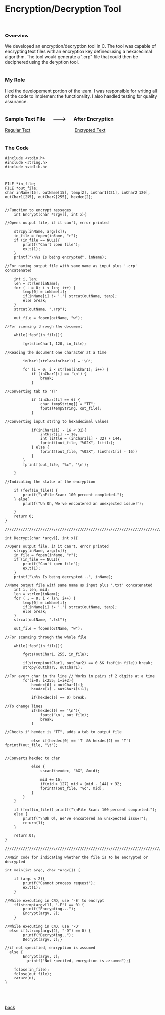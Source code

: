 # Encryption/Decryption Tool
<br> 

### Overview 
We developed an encryption/decryption tool in C. The tool was capable of encrypting text files with an encryption key defined using a hexadecimal algorithm. The tool would generate a ".crp" file that could then be deciphered using the deryption tool.
<br><br>

### My Role
I led the developement portion of the team. I was responsible for writing all of the code to implement the functionality. I also handled testing for quality assurance. 
<br> <br> 
### Sample Text File &emsp; ---> &emsp; After Encryption 
[Regular Text](https://githerdone17.github.io/kobes-portfolio/Files/Regular_Text.txt) &emsp; &emsp; &emsp; &emsp; &emsp; &emsp; &emsp; &emsp;[Encrypted Text](https://githerdone17.github.io/kobes-portfolio/Files/Encrypted_Text.crp)
<br> <br> 
### The Code
```
#include <stdio.h>
#include <string.h>
#include <stdlib.h>



FILE *in_file;
FILE *out_file;
char inName[15], outName[15], temp[2], inChar1[121], inChar2[120], outChar1[255], outChar2[255], hexdec[2];


//Function to encrypt messages
    int Encrypt(char *argv[], int x){

//Opens output file, if it can't, error printed

    strcpy(inName, argv[x]);
    in_file = fopen(inName, "r");
    if (in_file == NULL){
        printf("Can't open file");
        exit(1);
    }
    printf("\n%s Is being encrypted", inName);

//For naming output file with same name as input plus '.crp' concatenated

    int i, len;
    len = strlen(inName);
    for ( i = 0; i < len; i++) {
        temp[0] = inName[i];
        if(inName[i] != '.') strcat(outName, temp);
        else break;
    }
    strcat(outName, ".crp");

    out_file = fopen(outName, "w");

//For scanning through the document

    while(!feof(in_file)){

        fgets(inChar1, 120, in_file);

//Reading the document one character at a time

        inChar1[strlen(inChar1)] = '\0';

        for (i = 0; i < strlen(inChar1); i++) {
            if (inChar1[i] == '\n') {
                break;
            }

//Converting tab to 'TT'

            if (inChar1[i] == 9) {
                char tempString[] = "TT";
                fputs(tempString, out_file);
            }
            
//Converting input string to hexadecimal values

            if(inChar1[i] - 16 < 32){
                inChar1[i] -= 16;
                int little = (inChar1[i] - 32) + 144;
                fprintf(out_file, "%02X", little);
            } else {
                fprintf(out_file, "%02X", (inChar1[i] - 16));
            }
        }
        fprintf(out_file, "%c", '\n');

    }

//Indicating the status of the encryption

    if (feof(in_file)) {
        printf("\nFile Scan: 100 percent completed.");
    } else{
        printf("Uh Oh, We've encoutered an unexpected issue!");
        
    }
    return 0;
}

/////////////////////////////////////////////////////////////////////////////////////////////Encryption^

int Decrypt(char *argv[], int x){
   
//Opens output file, if it can't, error printed
    strcpy(inName, argv[x]);
    in_file = fopen(inName, "r");
    if (in_file == NULL){
        printf("Can't open file");
        exit(1);
    }
    printf("\n%s Is being decrypted...", inName);

//Name output file with same name as input plus '.txt' concatenated
    int i, len, mid;
    len = strlen(inName);
    for ( i = 0; i < len; i++) {
        temp[0] = inName[i];
        if(inName[i] != '.') strcat(outName, temp);
        else break;
    }
    strcat(outName, ".txt");
    
    out_file = fopen(outName, "w");

//For scanning through the whole file 

    while(!feof(in_file)){
        
        fgets(outChar1, 255, in_file);
        
        if(strcmp(outChar1, outChar2) == 0 && feof(in_file)) break;
        strcpy(outChar2, outChar1);

//For every char in the line // Works in pairs of 2 digits at a time
        for(i=0; i<255; i=i+2){
            hexdec[0] = outChar1[i];
            hexdec[1] = outChar1[i+1];

            if(hexdec[0] == 0) break;

//To change lines
            if(hexdec[0] == '\n'){
                fputc('\n', out_file);
                break;
            }
            
//Checks if hexdec is "TT", adds a tab to output_file

            else if(hexdec[0] == 'T' && hexdec[1] == 'T') fprintf(out_file, "\t");
            
            
//Converts hexdec to char

            else {
                sscanf(hexdec, "%X", &mid);
                
                mid += 16;
                if(mid > 127) mid = (mid - 144) + 32;
                fprintf(out_file, "%c", mid);
            }
        }
    }
    
    if (feof(in_file)) printf("\nFile Scan: 100 percent completed.");
    else {
        printf("\nUh Oh, We've encoutered an unexpected issue!");
        return(1);
    }

    return(0);
}

///////////////////////////////////////////////////////////////////////////////////////////Decryption^

//Main code for indicating whether the file is to be encrypted or decrypted

int main(int argc, char *argv[]) {

    if (argc < 2){
        printf("Cannot process request");
        exit(1);
    }

//While executing in CMD, use '-E' to encrypt
    if(strcmp(argv[1], "-E") == 0) { 
        printf("Encrypting..."); 
        Encrypt(argv, 2);
    }

//While executing in CMD, use '-D'
  else if(strcmp(argv[1], "-D") == 0) { 
        printf("Decrypting.."); 
        Decrypt(argv, 2);}

//if not specified, encryption is assumed
  else { 
        Encrypt(argv, 2);
          printf("Not specifed, encryption is assumed");}

    fclose(in_file);
    fclose(out_file);
    return(0);
}
```
<br> <br> <br>
[back](https://githerdone17.github.io/kobes-portfolio/)
